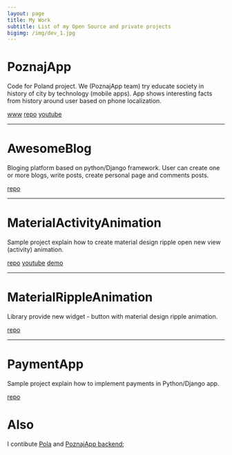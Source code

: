 ```yaml
---
layout: page
title: My Work
subtitle: List of my Open Source and private projects
bigimg: /img/dev_1.jpg
---
```



# PoznajApp

Code for Poland project. We (PoznajApp team) try educate society in history of city by technology (mobile apps). App shows interesting facts from history around user based on phone localization.

[www](http://poznajapp.pl) [repo](https://github.com/KlubJagiellonski/poznaj-app-android) [youtube](https://www.youtube.com/watch?v=fptimxWpI7g)

---
# AwesomeBlog

Bloging platform based on python/Django framework. User can create one or more blogs, write posts, create personal page and comments posts.

[repo](https://github.com/rafalgawlik/AwesomeBlog)

---
# MaterialActivityAnimation

Sample project explain how to create material design ripple open new view (activity) animation.

[repo](https://github.com/rafalgawlik/MaterialActivityAnimations) [youtube](https://youtu.be/f5L89tRstEg)
[demo](https://play.google.com/store/apps/details?id=io.github.rafalgawlik.mdanimations)

---
# MaterialRippleAnimation

Library provide new widget - button with material design ripple animation.


[repo](https://github.com/rafalgawlik/MaterialRippleAnimation)

---
# PaymentApp

Sample project explain how to implement payments in Python/Django app.


[repo](https://github.com/rafalgawlik/PaymentApp)


# Also
I contibute [Pola](https://github.com/KlubJagiellonski/pola-android) and [PoznajApp  backend](https://github.com/KlubJagiellonski/poznaj-app-backend);
